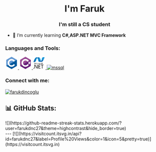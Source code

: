 <h1 align="center">I'm Faruk</h1>
<h3 align="center">I'm still a CS student</h3>

- 🌱 I’m currently learning **C#,ASP.NET MVC Framework**

<h3 align="left">Languages and Tools:</h3>
<p align="left"> <a href="https://www.cprogramming.com/" target="_blank" rel="noreferrer"> <img src="https://raw.githubusercontent.com/devicons/devicon/master/icons/c/c-original.svg" alt="c" width="40" height="40"/> </a> <a href="https://www.w3schools.com/cs/" target="_blank" rel="noreferrer"> <img src="https://raw.githubusercontent.com/devicons/devicon/master/icons/csharp/csharp-original.svg" alt="csharp" width="40" height="40"/> </a> <a href="https://dotnet.microsoft.com/" target="_blank" rel="noreferrer"> <img src="https://raw.githubusercontent.com/devicons/devicon/master/icons/dot-net/dot-net-original-wordmark.svg" alt="dotnet" width="40" height="40"/> </a> <a href="https://www.microsoft.com/en-us/sql-server" target="_blank" rel="noreferrer"> <img src="https://www.svgrepo.com/show/303229/microsoft-sql-server-logo.svg" alt="mssql" width="40" height="40"/> </a> </p>
<h3 align="left">Connect with me:</h3>
<p align="left">
<a href="https://twitter.com/farukdincoglu" target="blank"><img align="center" src="https://raw.githubusercontent.com/rahuldkjain/github-profile-readme-generator/master/src/images/icons/Social/twitter.svg" alt="farukdincoglu" height="30" width="40" /></a>
</p>

<h2 align="left">📊 GitHub Stats:</h2>
![](https://github-readme-streak-stats.herokuapp.com/?user=farukdnc27&theme=highcontrast&hide_border=true)<br/>
---
[![](https://visitcount.itsvg.in/api?id=farukdnc27&label=Profile%20Views&color=1&icon=5&pretty=true)](https://visitcount.itsvg.in)
